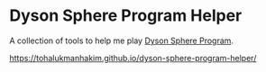 # Dyson Sphere Program Helper

A collection of tools to help me play [Dyson Sphere Program](https://store.steampowered.com/app/1366540/Dyson_Sphere_Program/).

https://tohalukmanhakim.github.io/dyson-sphere-program-helper/
